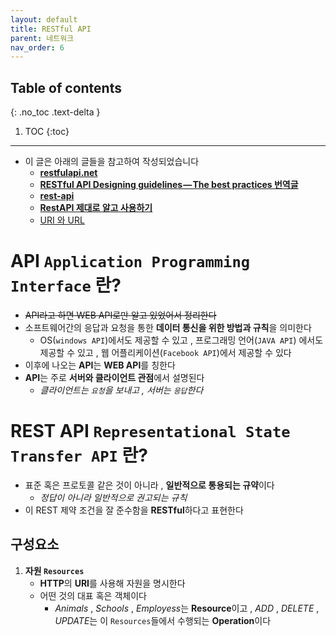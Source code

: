 ```yaml
---
layout: default
title: RESTful API
parent: 네트워크
nav_order: 6
---
```

## Table of contents
{: .no_toc .text-delta }

1. TOC
{:toc}
---

- 이 글은 아래의 글들을 참고하여 작성되었습니다
  - **[restfulapi.net](https://restfulapi.net/)**
  - **[RESTful API Designing guidelines — The best practices 번역글](https://wayhome25.github.io/etc/2017/11/26/restful-api-designing-guidelines/)**
  - **[rest-api](https://hudi.blog/rest-api/)**
  - **[RestAPI 제대로 알고 사용하기](https://meetup.toast.com/posts/92)**
  - [URI 와 URL](https://github.com/CodingInterviewStudy/CrackingTheCodingInterview/wiki/7%EC%A3%BC%EC%B0%A8-2)

# API `Application Programming Interface` 란?
- ~~API라고 하면 WEB API로만 알고 있었어서 정리한다~~
- 소프트웨어간의 응답과 요청을 통한 **데이터 통신을 위한 방법과 규칙**을 의미한다
  - OS(`windows API`)에서도 제공할 수 있고 , 프로그래밍 언어(`JAVA API`) 에서도 제공할 수 있고 , 웹 어플리케이션(`Facebook API`)에서 제공할 수 있다
- 이후에 나오는 **API**는 **WEB API**를 칭한다
- **API**는 주로 **서버와 클라이언트 관점**에서 설명된다
  - *클라이언트는 `요청`을 보내고 , 서버는 `응답`한다*

# REST API `Representational State Transfer API` 란?
- 표준 혹은 프로토콜 같은 것이 아니라 , **일반적으로 통용되는 규약**이다
  - *정답이 아니라 일반적으로 권고되는 규칙*
- 이 REST 제약 조건을 잘 준수함을 **RESTful**하다고 표현한다

## 구성요소

1. **자원 `Resources`**
   - **HTTP**의 **URI**를 사용해 자원을 명시한다
   - 어떤 것의 대표 혹은 객체이다
     - *Animals* , *Schools* , *Employess*는 **Resource**이고 , *ADD* , *DELETE* , *UPDATE*는 이 `Resources`들에서 수행되는 **Operation**이다
